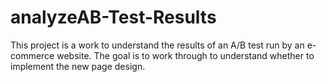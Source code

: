 # analyzeAB-Test-Results
This project is a work to understand the results of an A/B test run by an e-commerce website. The goal is to work through to understand whether to implement the new page design.
